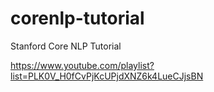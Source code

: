 # corenlp-tutorial
Stanford Core NLP Tutorial

https://www.youtube.com/playlist?list=PLK0V_H0fCvPjKcUPjdXNZ6k4LueCJjsBN
